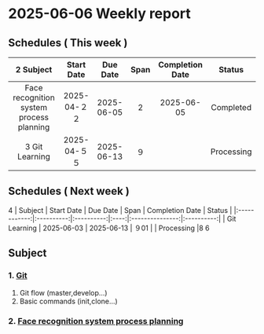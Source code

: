 # 2025-06-06 Weekly report

## Schedules ( This week )

|       2          Subject                  | Start Date |  Due Date  | Span | Completion Date |   Status   |
|:----------------------------------------:|:----------:|:----------:|:----:|:---------------:|:----------:|
| Face recognition system process planning | 2025-04-２２ | 2025-06-05 |  2   |   2025-06-05    | Completed  |     |
|      3         Git Learning               | 2025-04-５５ | 2025-06-13 |  ９  |                 | Processing |     |


## Schedules ( Next week )
4
|   Subject    | Start Date |  Due Date  | Span | Completion Date |   Status   | 
|:------------:|:----------:|:----------:|:----:|:---------------:|:----------:|
| Git Learning | 2025-06-03 | 2025-06-13 |  ９01  |                 | Processing |8
6

## Subject
### 1. [Git](https://hackmd.io/@dRJLCJLST-SP2uU10JIAJQ/HyfLApyXll)
1. Git flow (master,develop...)
2. Basic commands (init,clone...)

### 2. [Face recognition system process planning](https://hackmd.io/@dRJLCJLST-SP2uU10JIAJQ/ByANfqRzgg)
